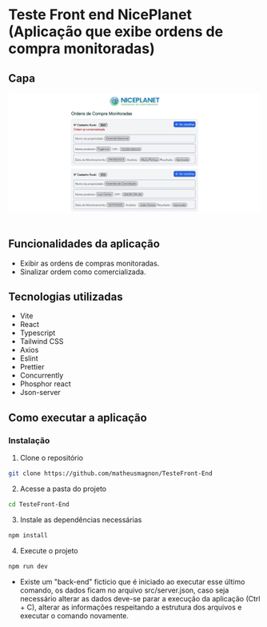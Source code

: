 # Teste Front end NicePlanet (Aplicação que exibe ordens de compra monitoradas)

## Capa

<img src="./Cover.JPG" /> <br/> <br/>

## Funcionalidades da aplicação

- Exibir as ordens de compras monitoradas.
- Sinalizar ordem como comercializada.

## Tecnologias utilizadas

- Vite
- React
- Typescript
- Tailwind CSS
- Axios
- Eslint
- Prettier
- Concurrently
- Phosphor react
- Json-server

## Como executar a aplicação

### Instalação

1. Clone o repositório

```bash
git clone https://github.com/matheusmagnon/TesteFront-End
```

2. Acesse a pasta do projeto

```bash
cd TesteFront-End
```

3. Instale as dependências necessárias

```bash
npm install
```

4. Execute o projeto

```bash
npm run dev
```

- Existe um "back-end" ficticio que é iniciado ao executar esse último comando, os dados ficam no arquivo src/server.json, caso seja necessário alterar as dados deve-se parar a execução da aplicação (Ctrl + C), alterar as informações respeitando a estrutura dos arquivos e executar o comando novamente.
